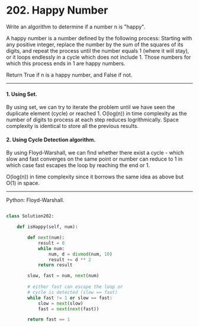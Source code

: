 # 202. Happy Number

Write an algorithm to determine if a number n is "happy".

A happy number is a number defined by the following process: Starting with any
positive integer, replace the number by the sum of the squares of its digits,
and repeat the process until the number equals 1 (where it will stay), or it
loops endlessly in a cycle which does not include 1. Those numbers for which
this process ends in 1 are happy numbers.

Return True if n is a happy number, and False if not.

---

#### 1. Using Set.

By using set, we can try to iterate the problem until we have seen the
duplicate element (cycle) or reached 1. O(log(n)) in time complexity as the
number of digits to process at each step reduces logrithmically. Space
complexity is identical to store all the previous results.

#### 2. Using Cycle Detection algorithm.

By using Floyd-Warshall, we can find whether there exist a cycle - which slow
and fast converges on the same point or number can reduce to 1 in which case
fast escapes the loop by reaching the end or 1.

O(log(n)) in time complexity since it borrows the same idea as above but O(1)
in space.

---

Python: Floyd-Warshall.

```python

class Solution202:

    def isHappy(self, num):

        def next(num):
            result = 0
            while num:
                num, d = divmod(num, 10)
                result += d ** 2
            return result

        slow, fast = num, next(num)
        
        # either fast can escape the loop or
        # cycle is detected (slow == fast)
        while fast != 1 or slow == fast:
            slow = next(slow)
            fast = next(next(fast))

        return fast == 1
```
